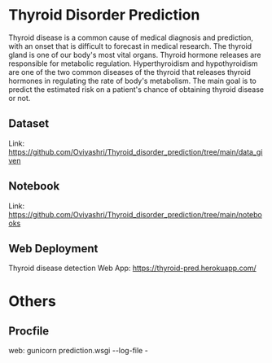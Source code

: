 # Thyroid Disorder Prediction

Thyroid disease is a common cause of medical diagnosis and prediction, with an onset that is difficult to forecast in medical research. The thyroid gland is one of our body's most vital organs. Thyroid hormone releases are responsible for metabolic regulation. Hyperthyroidism and hypothyroidism are one of the two common diseases of the thyroid that releases thyroid hormones in regulating the rate of body's metabolism. The main goal is to predict the estimated risk on a patient's chance of obtaining thyroid disease or not.

## Dataset 

Link: https://github.com/Oviyashri/Thyroid_disorder_prediction/tree/main/data_given

## Notebook

Link: https://github.com/Oviyashri/Thyroid_disorder_prediction/tree/main/notebooks

## Web Deployment

Thyroid disease detection Web App: https://thyroid-pred.herokuapp.com/ 

# Others

## Procfile 

web: gunicorn prediction.wsgi --log-file -
